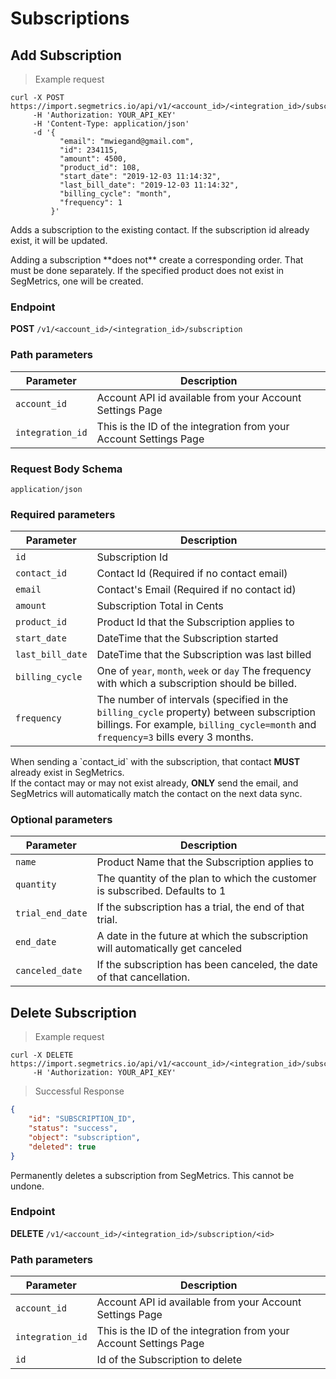 Subscriptions
===========

Add Subscription
----------------

> Example request

```shell
curl -X POST https://import.segmetrics.io/api/v1/<account_id>/<integration_id>/subscription
     -H 'Authorization: YOUR_API_KEY'
     -H 'Content-Type: application/json'
     -d '{
           "email": "mwiegand@gmail.com",
           "id": 234115,
           "amount": 4500,
           "product_id": 108,
           "start_date": "2019-12-03 11:14:32",
           "last_bill_date": "2019-12-03 11:14:32",
           "billing_cycle": "month",
           "frequency": 1
         }'
```

Adds a subscription to the existing contact. If the subscription id already exist, it will be updated.
<aside class="warning">
Adding a subscription **does not** create a corresponding order. That must be done separately.
If the specified product does not exist in SegMetrics, one will be created.
</aside>

### Endpoint

**POST** `/v1/<account_id>/<integration_id>/subscription`

### Path parameters

Parameter | Description
------------- | -------------
`account_id` | Account API id available from your Account Settings Page
`integration_id` | This is the ID of the integration from your Account Settings Page

### Request Body Schema
`application/json`

### Required parameters

Parameter | Description
------------- | -------------
`id` | Subscription Id
`contact_id` | Contact Id (Required if no contact email)
`email` | Contact's Email (Required if no contact id)
`amount` | Subscription Total in Cents
`product_id` | Product Id that the Subscription applies to
`start_date` | DateTime that the Subscription started
`last_bill_date` | DateTime that the Subscription was last billed
`billing_cycle` | One of `year`, `month`, `week` or `day` The frequency with which a subscription should be billed.
`frequency` |  The number of intervals (specified in the `billing_cycle` property) between subscription billings. For example, `billing_cycle=month` and `frequency=3` bills every 3 months.

<aside class="notice">
When sending a `contact_id` with the subscription, that contact <strong>MUST</strong> already exist in SegMetrics.<br/>
If the contact may or may not exist already, <strong>ONLY</strong> send the email, and SegMetrics will automatically
match the contact on the next data sync.
</aside>

### Optional parameters

Parameter | Description
------------- | -------------
`name` | Product Name that the Subscription applies to
`quantity` | The quantity of the plan to which the customer is subscribed. Defaults to 1
`trial_end_date` | If the subscription has a trial, the end of that trial.
`end_date` | A date in the future at which the subscription will automatically get canceled
`canceled_date` | If the subscription has been canceled, the date of that cancellation.


Delete Subscription
----------------

> Example request

```shell
curl -X DELETE https://import.segmetrics.io/api/v1/<account_id>/<integration_id>/subscription/<id>
     -H 'Authorization: YOUR_API_KEY'
```

> Successful Response

```json
{
    "id": "SUBSCRIPTION_ID",
    "status": "success",
    "object": "subscription",
    "deleted": true
}
```

Permanently deletes a subscription from SegMetrics. This cannot be undone.

### Endpoint

**DELETE** `/v1/<account_id>/<integration_id>/subscription/<id>`

### Path parameters

Parameter | Description
------------- | -------------
`account_id` | Account API id available from your Account Settings Page
`integration_id` | This is the ID of the integration from your Account Settings Page
`id` | Id of the Subscription to delete
